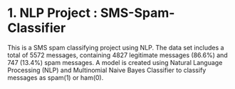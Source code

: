 # 1. NLP Project : SMS-Spam-Classifier
This is a SMS spam classifying project using NLP.
The data set includes a total of 5572 messages, containing 4827 legitimate messages (86.6%) and 747 (13.4%) spam messages.
A model is created using Natural Language Processing (NLP) and Multinomial Naive Bayes Classifier to classify messages as spam(1) or ham(0).
